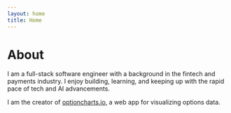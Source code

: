 ```yaml
---
layout: home
title: Home
---
```


# About

[//]: # (Hi there!)

I am a full-stack software engineer with a background in the fintech and payments industry. I enjoy building, learning, and keeping up with the rapid pace of tech and AI advancements.

I am the creator of [optioncharts.io](https://optioncharts.io/), a web app for visualizing options data.

